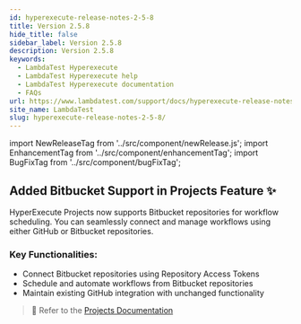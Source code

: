 ```yaml
---
id: hyperexecute-release-notes-2-5-8
title: Version 2.5.8
hide_title: false
sidebar_label: Version 2.5.8
description: Version 2.5.8
keywords:
  - LambdaTest Hyperexecute
  - LambdaTest Hyperexecute help
  - LambdaTest Hyperexecute documentation
  - FAQs
url: https://www.lambdatest.com/support/docs/hyperexecute-release-notes-2-5-8/
site_name: LambdaTest
slug: hyperexecute-release-notes-2-5-8/
---
```


import NewReleaseTag from '../src/component/newRelease.js';
import EnhancementTag from '../src/component/enhancementTag';
import BugFixTag from '../src/component/bugFixTag';

<script type="application/ld+json"
      dangerouslySetInnerHTML={{ __html: JSON.stringify({
       "@context": "https://schema.org",
        "@type": "BreadcrumbList",
        "itemListElement": [{
          "@type": "ListItem",
          "position": 1,
          "name": "Home",
          "item": "https://www.lambdatest.com"
        },{
          "@type": "ListItem",
          "position": 2,
          "name": "Support",
          "item": "https://www.lambdatest.com/support/docs/"
        },{
          "@type": "ListItem",
          "position": 3,
          "name": "Version",
          "item": "https://www.lambdatest.com/support/docs/hyperexecute-release-notes-2-5-8/"
        }]
      })
    }}
></script>
## Added Bitbucket Support in Projects Feature ✨ 
HyperExecute Projects now supports Bitbucket repositories for workflow scheduling. You can seamlessly connect and manage workflows using either GitHub or Bitbucket repositories.

### Key Functionalities:
- Connect Bitbucket repositories using Repository Access Tokens
- Schedule and automate workflows from Bitbucket repositories
- Maintain existing GitHub integration with unchanged functionality
> 📕 Refer to the [Projects Documentation](/support/docs/hyperexecute-projects/)